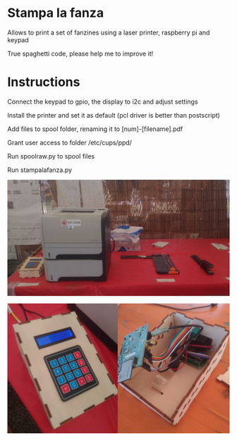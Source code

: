 # Stampa la fanza
Allows to print a set of fanzines using a laser printer, raspberry pi and keypad

True spaghetti code, please help me to improve it!

# Instructions

Connect the keypad to gpio, the display to i2c and adjust settings

Install the printer and set it as default (pcl driver is better than postscript)

Add files to spool folder, renaming it to [num]-[filename].pdf

Grant user access to folder /etc/cups/ppd/

Run spoolraw.py to spool files

Run stampalafanza.py


![Printer](/printer.png)

![Console](/console.png)

